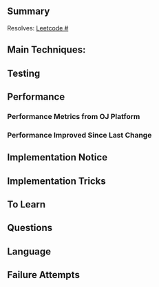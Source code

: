 <!-- Title format: [LC401][Go][Backtracking][v1] -->
<!-- Summary: Which problem solved -->
<!-- Main Techniques: Main techniques used to solved the problem  -->
<!-- Testing: How did you test your changes? Any bugs or defects discovered? -->
<!-- Performance: Performance measures about the solution -->
<!-- Performance Metrics from OJ Platform: Performance reported from OJ Platform (e.g., Leetcode) -->
<!-- Performance Improved Since Last Change: Performance improved compared to the existing solution in the codebase -->
<!-- Implementation Notice: places where we should be careful during implementation; places that are easy to make mistakes -->
<!-- Implementation Tricks: Engineering/Implementation tricks -->
<!-- To Learn: what can be further learned from this question (technique, algorithm, theory?) -->
<!-- Questions: What questions need further investigation -->
<!-- Languages: highlight of language usage -->
<!-- Failure Attempts: failure attempts and lesson learned from those attempts -->

## Summary

Resolves: [Leetcode #](https://leetcode.com/problems/#)

## Main Techniques:


## Testing


## Performance

### Performance Metrics from OJ Platform

### Performance Improved Since Last Change

## Implementation Notice

## Implementation Tricks

## To Learn


## Questions


## Language


## Failure Attempts
